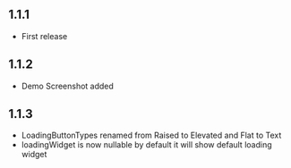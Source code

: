 ## 1.1.1

* First release

## 1.1.2

* Demo Screenshot added

## 1.1.3

* LoadingButtonTypes renamed from Raised to Elevated and Flat to Text
* loadingWidget is now nullable by default it will show default loading widget
